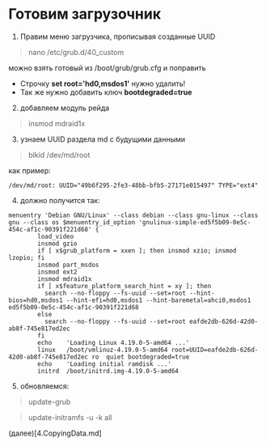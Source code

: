 # Готовим загрузочник

1. Правим меню загрузчика, прописывая созданные UUID
  > nano /etc/grub.d/40_custom

можно взять готовый из /boot/grub/grub.cfg и поправить

  - Строчку **set root='hd0,msdos1'** нужно удалить!
  - Так же нужно добавить ключ **bootdegraded=true**

2. добавляем модуль рейда
  > insmod mdraid1x

3. узнаем UUID раздела md с будущими данными
  > blkid /dev/md/root

как пример:
```
/dev/md/root: UUID="49b6f295-2fe3-48bb-bfb5-27171e015497" TYPE="ext4"
```

4. должно получится так:
```
menuentry 'Debian GNU/Linux' --class debian --class gnu-linux --class gnu --class os $menuentry_id_option 'gnulinux-simple-ed5f5b09-0e5c-454c-af1c-90391f221d68' {
        load_video
        insmod gzio
        if [ x$grub_platform = xxen ]; then insmod xzio; insmod lzopio; fi
        insmod part_msdos
        insmod ext2
        insmod mdraid1x
        if [ x$feature_platform_search_hint = xy ]; then
          search --no-floppy --fs-uuid --set=root --hint-bios=hd0,msdos1 --hint-efi=hd0,msdos1 --hint-baremetal=ahci0,msdos1  ed5f5b09-0e5c-454c-af1c-90391f221d68
        else
          search --no-floppy --fs-uuid --set=root eafde2db-626d-42d0-ab8f-745e817ed2ec
        fi
        echo    'Loading Linux 4.19.0-5-amd64 ...'
        linux   /boot/vmlinuz-4.19.0-5-amd64 root=UUID=eafde2db-626d-42d0-ab8f-745e817ed2ec ro  quiet bootdegraded=true
        echo    'Loading initial ramdisk ...'
        initrd  /boot/initrd.img-4.19.0-5-amd64
```
5. обновляемся:
  > update-grub

  > update-initramfs -u -k all

(далее)[4.CopyingData.md]
